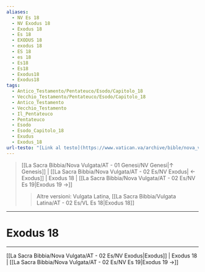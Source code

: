 ```yaml
---
aliases:
  - NV Es 18
  - NV Exodus 18
  - Exodus 18
  - Es 18
  - EXODUS 18
  - exodus 18
  - ES 18
  - es 18
  - Es18
  - Es18
  - Exodus18
  - Exodus18
tags:
  - Antico_Testamento/Pentateuco/Esodo/Capitolo_18
  - Vecchio_Testamento/Pentateuco/Esodo/Capitolo_18
  - Antico_Testamento
  - Vecchio_Testamento
  - Il_Pentateuco
  - Pentateuco
  - Esodo
  - Esodo_Capitolo_18
  - Exudus
  - Exodus_18
url-testo: "[Link al testo](https://www.vatican.va/archive/bible/nova_vulgata/documents/nova-vulgata_vt_exodus_lt.html)"
---
```


> [[La Sacra Bibbia/Nova Vulgata/AT - 01 Genesi/NV Genesi|↑ Genesis]] | [[La Sacra Bibbia/Nova Vulgata/AT - 02 Es/NV Exodus| ← Exodus]] <span class="bianco">| Exodus 18 |</span> [[La Sacra Bibbia/Nova Vulgata/AT - 02 Es/NV Es 19|Exodus 19 →]]
>> <span class="verde">Altre versioni:</span>
>> Vulgata Latina, [[La Sacra Bibbia/Vulgata Latina/AT - 02 Es/VL Es 18|Exodus 18]]

---

# Exodus 18

---

[[La Sacra Bibbia/Nova Vulgata/AT - 02 Es/NV Exodus|Exodus]] | Exodus 18 | [[La Sacra Bibbia/Nova Vulgata/AT - 02 Es/NV Es 19|Exodus 19 →]]